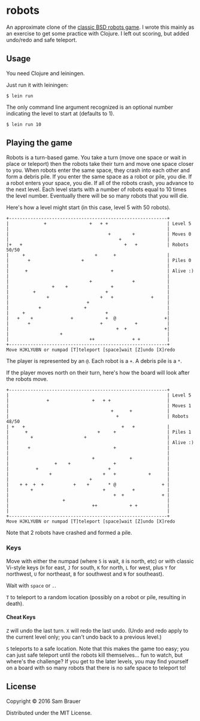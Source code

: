 # robots

An approximate clone of the [classic BSD robots game](https://en.wikipedia.org/wiki/Robots_(computer_game)). I wrote this mainly as an exercise to get some practice with Clojure. I left out scoring, but added undo/redo and safe teleport.

## Usage

You need Clojure and leiningen.

Just run it with leiningen:

    $ lein run

The only command line argument recognized is an optional number indicating the level to start at (defaults to 1).

    $ lein run 10

## Playing the game

Robots is a turn-based game. You take a turn (move one space or wait in place or teleport) then the robots take their turn and move one space closer to you. When robots enter the same space, they crash into each other and form a debris pile. If you enter the same space as a robot or pile, you die. If a robot enters your space, you die. If all of the robots crash, you advance to the next level. Each level starts with a number of robots equal to 10 times the level number. Eventually there will be so many robots that you will die.

Here's how a level might start (in this case, level 5 with 50 robots).

    +-----------------------------------------------------------+
    |             +                +   + +                      | Level 5
    |                                                           |
    |                                     +        +            | Moves 0
    |                                         +                 |
    |+   +                                      +   +           | Robots 50/50
    |     +                          +      +                   |
    |       +                   +                               | Piles 0
    |                                                           |
    |      +                               +                    | Alive :)
    |                                                           |
    |                              +               +            |
    |                +    +                +                    |
    |         +                          +                      |
    |              +                   +   +              +     |
    |                             +                             |
    |           +                +                              |
    |     +                              +                      |
    |   +    +              +            +  @                  +|
    |       +                          +            +           |
    |                                        +  +              +|
    |                   +                                       |
    |                              ++              + +          |
    +-----------------------------------------------------------+
    Move HJKLYUBN or numpad [T]teleport [space]wait [Z]undo [X]redo

The player is represented by an `@`. Each robot is a `+`. A debris pile is a `*`.

If the player moves north on their turn, here's how the board will look after the robots move.

    +-----------------------------------------------------------+
    |                                                           | Level 5
    |              +                +   + +                     |
    |                                                           | Moves 1
    |                                      +      +             |
    |                                        +                  | Robots 48/50
    | +   +                                    +   +            |
    |      +                          +     +                   | Piles 1
    |        +                   +                              |
    |                                                           | Alive :)
    |       +                               +                   |
    |                                                           |
    |                               +             +             |
    |                 +    +                +                   |
    |          +                          +                     |
    |               +                   +   +            +      |
    |                              +                            |
    |    + +  +  +           +    +       * @                 + |
    |        +                          +          +            |
    |                                       +  +              + |
    |                    +                                      |
    |                               ++            + +           |
    |                                                           |
    +-----------------------------------------------------------+
    Move HJKLYUBN or numpad [T]teleport [space]wait [Z]undo [X]redo

Note that 2 robots have crashed and formed a pile.

### Keys

Move with either the numpad (where `5` is wait, `8` is north, etc) or with classic Vi-style keys (`H` for east, `J` for south, `K` for north, `L` for west, plus `Y` for northwest, `U` for northeast, `B` for southwest and `N` for southeast).

Wait with `space` or `.`.

`T` to teleport to a random location (possibly on a robot or pile, resulting in death).

#### Cheat Keys

`Z` will undo the last turn. `X` will redo the last undo. (Undo and redo apply to the current level only; you can't undo back to a previous level.)

`S` teleports to a safe location. Note that this makes the game too easy; you can just safe teleport until the robots kill themselves... fun to watch, but where's the challenge? If you get to the later levels, you may find yourself on a board with so many robots that there is no safe space to teleport to!

## License

Copyright © 2016 Sam Brauer

Distributed under the MIT License.
